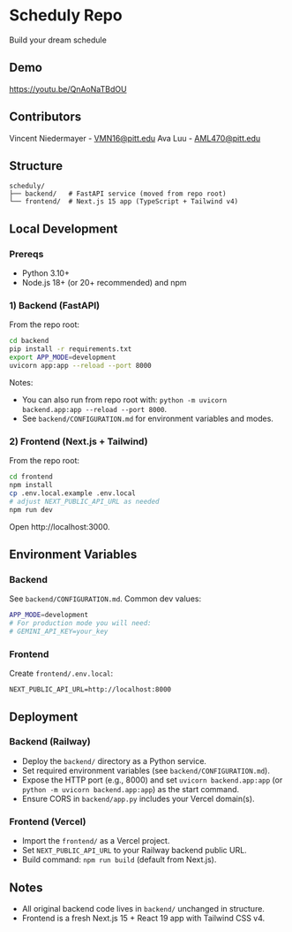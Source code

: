 # Scheduly Repo

Build your dream schedule

## Demo

https://youtu.be/QnAoNaTBdOU

## Contributors
Vincent Niedermayer - VMN16@pitt.edu
Ava Luu - AML470@pitt.edu

## Structure

```
scheduly/
├── backend/   # FastAPI service (moved from repo root)
└── frontend/  # Next.js 15 app (TypeScript + Tailwind v4)
```

## Local Development

### Prereqs

- Python 3.10+
- Node.js 18+ (or 20+ recommended) and npm

### 1) Backend (FastAPI)

From the repo root:

```bash
cd backend
pip install -r requirements.txt
export APP_MODE=development
uvicorn app:app --reload --port 8000
```

Notes:

- You can also run from repo root with: `python -m uvicorn backend.app:app --reload --port 8000`.
- See `backend/CONFIGURATION.md` for environment variables and modes.

### 2) Frontend (Next.js + Tailwind)

From the repo root:

```bash
cd frontend
npm install
cp .env.local.example .env.local
# adjust NEXT_PUBLIC_API_URL as needed
npm run dev
```

Open http://localhost:3000.

## Environment Variables

### Backend

See `backend/CONFIGURATION.md`. Common dev values:

```bash
APP_MODE=development
# For production mode you will need:
# GEMINI_API_KEY=your_key
```

### Frontend

Create `frontend/.env.local`:

```
NEXT_PUBLIC_API_URL=http://localhost:8000
```

## Deployment

### Backend (Railway)

- Deploy the `backend/` directory as a Python service.
- Set required environment variables (see `backend/CONFIGURATION.md`).
- Expose the HTTP port (e.g., 8000) and set `uvicorn backend.app:app` (or `python -m uvicorn backend.app:app`) as the start command.
- Ensure CORS in `backend/app.py` includes your Vercel domain(s).

### Frontend (Vercel)

- Import the `frontend/` as a Vercel project.
- Set `NEXT_PUBLIC_API_URL` to your Railway backend public URL.
- Build command: `npm run build` (default from Next.js).

## Notes

- All original backend code lives in `backend/` unchanged in structure.
- Frontend is a fresh Next.js 15 + React 19 app with Tailwind CSS v4.
